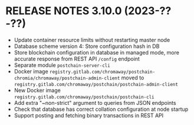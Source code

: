 # RELEASE NOTES 3.10.0 (2023-??-??)

* Update container resource limits without restarting master node
* Database scheme version 4: Store configuration hash in DB
* Store blockchain configuration in database in managed mode, more accurate response from REST API `/config` endpoint 
* Separate module `postchain-server-cli`
* Docker image `registry.gitlab.com/chromaway/postchain-chromia/chromaway/postchain-admin-client` moved to
  `registry.gitlab.com/chromaway/postchain/postchain-admin-client`
* New Docker image `registry.gitlab.com/chromaway/postchain/postchain-cli`
* Add extra "~non-strict" argument to queries from JSON endpoints
* Check that database has correct collation configuration at node startup
* Support posting and fetching binary transactions in REST API
